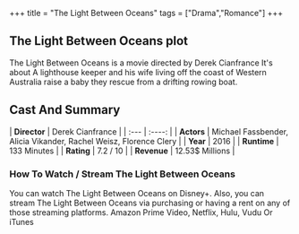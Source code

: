+++
title = "The Light Between Oceans"
tags = ["Drama","Romance"]
+++
## The Light Between Oceans plot
The Light Between Oceans is a movie directed by Derek Cianfrance It's about A lighthouse keeper and his wife living off the coast of Western Australia raise a baby they rescue from a drifting rowing boat.
## Cast And Summary
| **Director**      | Derek Cianfrance |
    | :---        |    :----:   |
    |  **Actors** | Michael Fassbender, Alicia Vikander, Rachel Weisz, Florence Clery |
    | **Year**   | 2016    |
    |  **Runtime** | 133 Minutes |
    |  **Rating** | 7.2 / 10 | 
    |  **Revenue** | 12.53$ Millions |
### How To Watch / Stream The Light Between Oceans
You can watch The Light Between Oceans on Disney+.
Also, you can stream The Light Between Oceans via purchasing or having a rent on any of those streaming platforms.
Amazon Prime Video, Netflix, Hulu, Vudu Or iTunes